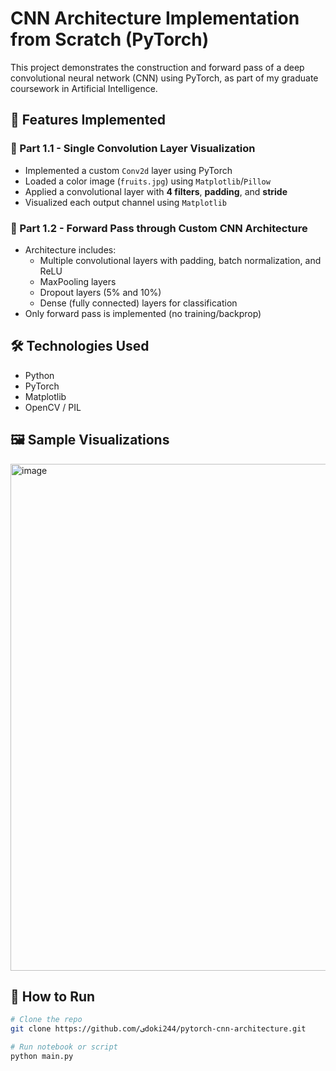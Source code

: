 # CNN Architecture Implementation from Scratch (PyTorch)

This project demonstrates the construction and forward pass of a deep convolutional neural network (CNN) using PyTorch, as part of my graduate coursework in Artificial Intelligence.

## 🔧 Features Implemented

### 🔹 Part 1.1 - Single Convolution Layer Visualization
- Implemented a custom `Conv2d` layer using PyTorch
- Loaded a color image (`fruits.jpg`) using `Matplotlib`/`Pillow`
- Applied a convolutional layer with **4 filters**, **padding**, and **stride**
- Visualized each output channel using `Matplotlib`

### 🔹 Part 1.2 - Forward Pass through Custom CNN Architecture
- Architecture includes:
  - Multiple convolutional layers with padding, batch normalization, and ReLU
  - MaxPooling layers
  - Dropout layers (5% and 10%)
  - Dense (fully connected) layers for classification
- Only forward pass is implemented (no training/backprop)

## 🛠️ Technologies Used
- Python
- PyTorch
- Matplotlib
- OpenCV / PIL

## 🖼️ Sample Visualizations
<img width="986" height="811" alt="image" src="https://github.com/user-attachments/assets/a387835c-f550-4856-90b2-fc2ed140e984" />


## 📁 How to Run
```bash
# Clone the repo
git clone https://github.com/یdoki244/pytorch-cnn-architecture.git

# Run notebook or script
python main.py
